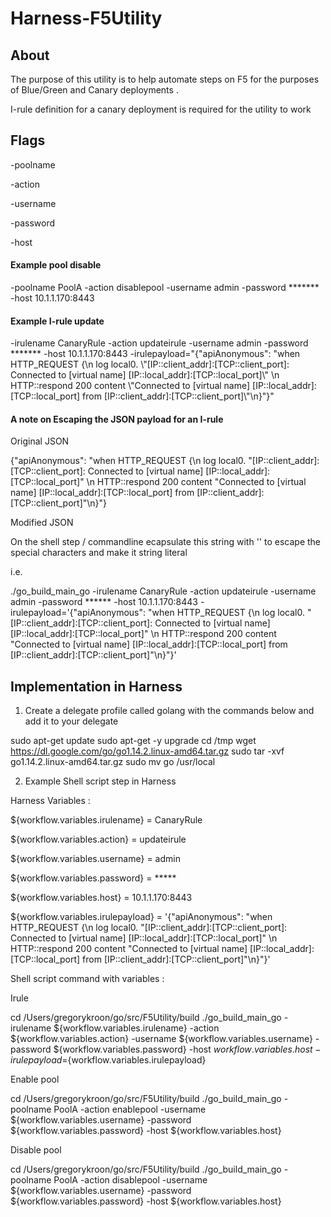 # Harness-F5Utility


## About

The purpose of this utility is to help automate steps on F5 for the purposes
of Blue/Green and Canary deployments .

I-rule definition for a canary deployment is required for the utility to work 

## Flags

-poolname

-action

-username

-password

-host 

#### Example pool disable 

-poolname PoolA -action disablepool -username admin -password ******* -host 10.1.1.170:8443

#### Example I-rule update 

-irulename CanaryRule -action updateirule -username admin -password ******* -host 10.1.1.170:8443 -irulepayload="{\"apiAnonymous\": \"when HTTP_REQUEST {\n    log local0. \\"[IP::client_addr]:[TCP::client_port]: Connected to [virtual name] [IP::local_addr]:[TCP::local_port]\\" \n   HTTP::respond 200 content \\"Connected to [virtual name] [IP::local_addr]:[TCP::local_port] from [IP::client_addr]:[TCP::client_port]\\"\n}\"}"


#### A note on Escaping the JSON payload for an I-rule

Original JSON

{"apiAnonymous": "when HTTP_REQUEST {\n    log local0. \"[IP::client_addr]:[TCP::client_port]: Connected to [virtual name] [IP::local_addr]:[TCP::local_port]\" \n   HTTP::respond 200 content \"Connected to [virtual name] [IP::local_addr]:[TCP::local_port] from [IP::client_addr]:[TCP::client_port]\"\n}"}

Modified JSON

On the shell step / commandline ecapsulate this string with '' to escape the special characters and make it  string literal

i.e.

./go_build_main_go -irulename CanaryRule -action updateirule -username admin -password ****** -host 10.1.1.170:8443 -irulepayload='{"apiAnonymous": "when HTTP_REQUEST {\n    log local0. \"[IP::client_addr]:[TCP::client_port]: Connected to [virtual name] [IP::local_addr]:[TCP::local_port]\" \n   HTTP::respond 200 content \"Connected to [virtual name] [IP::local_addr]:[TCP::local_port] from [IP::client_addr]:[TCP::client_port]\"\n}"}'


## Implementation in Harness

1. Create a delegate profile called golang with the commands below 
   and add it to your delegate 

sudo apt-get update
sudo apt-get -y upgrade
cd /tmp
wget https://dl.google.com/go/go1.14.2.linux-amd64.tar.gz
sudo tar -xvf go1.14.2.linux-amd64.tar.gz
sudo mv go /usr/local


2. Example Shell script step in Harness

Harness Variables :

${workflow.variables.irulename} = CanaryRule

${workflow.variables.action} = updateirule

${workflow.variables.username} = admin

${workflow.variables.password} = *****

${workflow.variables.host} = 10.1.1.170:8443

${workflow.variables.irulepayload} = '{"apiAnonymous": "when HTTP_REQUEST {\n    log local0. \"[IP::client_addr]:[TCP::client_port]: Connected to [virtual name] [IP::local_addr]:[TCP::local_port]\" \n   HTTP::respond 200 content \"Connected to [virtual name] [IP::local_addr]:[TCP::local_port] from [IP::client_addr]:[TCP::client_port]\"\n}"}'

Shell script command with variables :

Irule 

cd /Users/gregorykroon/go/src/F5Utility/build
./go_build_main_go -irulename ${workflow.variables.irulename} -action ${workflow.variables.action} -username ${workflow.variables.username} -password ${workflow.variables.password} -host ${workflow.variables.host} -irulepayload=${workflow.variables.irulepayload}

Enable pool

cd /Users/gregorykroon/go/src/F5Utility/build
./go_build_main_go -poolname PoolA -action enablepool  -username ${workflow.variables.username} -password ${workflow.variables.password} -host ${workflow.variables.host}

Disable pool

cd /Users/gregorykroon/go/src/F5Utility/build
./go_build_main_go -poolname PoolA -action disablepool  -username ${workflow.variables.username} -password ${workflow.variables.password} -host ${workflow.variables.host}
